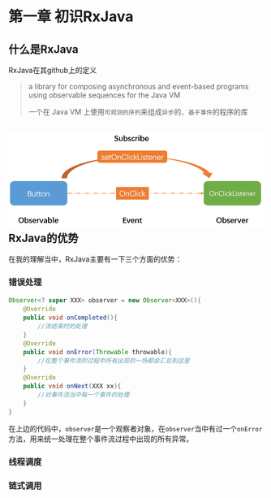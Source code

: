 # 第一章 初识RxJava

## 什么是RxJava

RxJava在其github上的定义

> a library for composing asynchronous and event-based programs using observable sequences for the Java VM
>
> 一个在 Java VM 上使用`可观测的序列`来组成`异步`的、`基于事件`的程序的库

## ![](/assets/观察者模式.png)RxJava的优势

在我的理解当中，RxJava主要有一下三个方面的优势：

### 错误处理

```java
Observer<? super XXX> observer = new Observer<XXX>(){
    @Override
    public void onCompleted(){
        //流结束时的处理
    }
    @Override
    public void onError(Throwable throwable){
        //在整个事件流的过程中所有出现的一场都会汇总到这里
    }
    @Override
    public void onNext(XXX xx){
        //对事件流当中每一个事件的处理
    }
}
```

在上边的代码中，`observer`是一个观察者对象，在`observer`当中有过一个`onError` 方法，用来统一处理在整个事件流过程中出现的所有异常。

### 线程调度

### 链式调用



